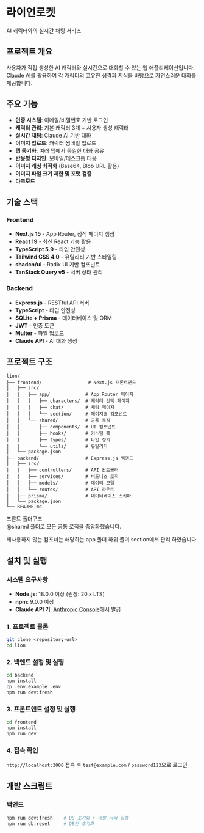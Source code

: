# 라이언로켓

AI 캐릭터와의 실시간 채팅 서비스

## 프로젝트 개요

사용자가 직접 생성한 AI 캐릭터와 실시간으로 대화할 수 있는 웹 애플리케이션입니다. Claude AI를 활용하여 각 캐릭터의 고유한 성격과 지식을 바탕으로 자연스러운 대화를 제공합니다.

## 주요 기능

- **인증 시스템**: 이메일/비밀번호 기반 로그인
- **캐릭터 관리**: 기본 캐릭터 3개 + 사용자 생성 캐릭터
- **실시간 채팅**: Claude AI 기반 대화
- **이미지 업로드**: 캐릭터 썸네일 업로드
- **탭 동기화**: 여러 탭에서 동일한 대화 공유
- **반응형 디자인**: 모바일/데스크톱 대응
- **이미지 캐싱 최적화** (Base64, Blob URL 활용)
- **이미지 파일 크기 제한 및 포맷 검증**
- **다크모드**

## 기술 스택

### Frontend
- **Next.js 15** - App Router, 정적 페이지 생성
- **React 19** - 최신 React 기능 활용
- **TypeScript 5.9** - 타입 안전성
- **Tailwind CSS 4.0** - 유틸리티 기반 스타일링
- **shadcn/ui** - Radix UI 기반 컴포넌트
- **TanStack Query v5** - 서버 상태 관리

### Backend
- **Express.js** - RESTful API 서버
- **TypeScript** - 타입 안전성
- **SQLite + Prisma** - 데이터베이스 및 ORM
- **JWT** - 인증 토큰
- **Multer** - 파일 업로드
- **Claude API** - AI 대화 생성

## 프로젝트 구조

```
lion/
├── frontend/                 # Next.js 프론트엔드
│   ├── src/
│   │   ├── app/             # App Router 페이지
│   │   │   ├── characters/  # 캐릭터 선택 페이지
│   │   │   ├── chat/        # 채팅 페이지
│   │   │   └── section/     # 페이지별 컴포넌트
│   │   └── shared/          # 공통 로직
│   │       ├── components/  # UI 컴포넌트
│   │       ├── hooks/       # 커스텀 훅
│   │       ├── types/       # 타입 정의
│   │       └── utils/       # 유틸리티
│   └── package.json
├── backend/                 # Express.js 백엔드
│   ├── src/
│   │   ├── controllers/     # API 컨트롤러
│   │   ├── services/        # 비즈니스 로직
│   │   ├── models/          # 데이터 모델
│   │   └── routes/          # API 라우트
│   ├── prisma/              # 데이터베이스 스키마
│   └── package.json
└── README.md
```

프론트 폴더구조 <br>
@shared 폴더로 모든 공통 로직을 중앙화했습니다.

재사용하지 않는 컴포너는 해당하는 app 폴더 하위 폴더 section에서 관리 하였습니다.

## 설치 및 실행

### 시스템 요구사항
- **Node.js**: 18.0.0 이상 (권장: 20.x LTS)
- **npm**: 9.0.0 이상
- **Claude API 키**: [Anthropic Console](https://console.anthropic.com/)에서 발급

### 1. 프로젝트 클론
```bash
git clone <repository-url>
cd lion
```

### 2. 백엔드 설정 및 실행
```bash
cd backend
npm install
cp .env.example .env
npm run dev:fresh
```

### 3. 프론트엔드 설정 및 실행
```bash
cd frontend
npm install
npm run dev
```

### 4. 접속 확인
`http://localhost:3000` 접속 후 `test@example.com` / `password123`으로 로그인

## 개발 스크립트

### 백엔드
```bash
npm run dev:fresh    # DB 초기화 + 개발 서버 실행
npm run db:reset     # DB만 초기화
```



